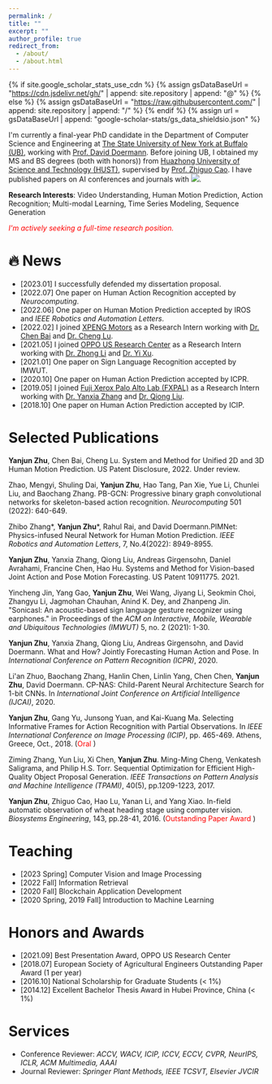 ```yaml
---
permalink: /
title: ""
excerpt: ""
author_profile: true
redirect_from: 
  - /about/
  - /about.html
---
```

{% if site.google_scholar_stats_use_cdn %}
{% assign gsDataBaseUrl = "https://cdn.jsdelivr.net/gh/" | append: site.repository | append: "@" %}
{% else %}
{% assign gsDataBaseUrl = "https://raw.githubusercontent.com/" | append: site.repository | append: "/" %}
{% endif %}
{% assign url = gsDataBaseUrl | append: "google-scholar-stats/gs_data_shieldsio.json" %}

<span class='anchor' id='about-me'></span>

I'm currently a final-year PhD candidate in the Department of Computer Science and Engineering at [The State University of New York at Buffalo (UB)](http://www.buffalo.edu/), working with [Prof. David Doermann](https://cse.buffalo.edu/~doermann/). Before joining UB, I obtained my MS and BS degrees (both with honors)) from [Huazhong University of Science and Technology (HUST)](https://english.hust.edu.cn/), supervised by [Prof. Zhiguo Cao](http://faculty.hust.edu.cn/caozhiguo1/zh_CN/index.htm). I have published papers on AI conferences and journals with <a href='https://scholar.google.com/citations?user=lTUM3B0AAAAJ'><img src="https://img.shields.io/endpoint?url=https://raw.githubusercontent.com/yjzhux/yjzhux.github.io/google-scholar-stats/gs_data_shieldsio.json&logo=Google%20Scholar&labelColor=f6f6f6&color=9cf&style=flat&label=citations"></a>.

**Research Interests**: Video  Understanding, Human Motion Prediction, Action Recognition; Multi-modal Learning, Time Series Modeling, Sequence Generation

*<font color=red>I'm actively seeking a full-time research position.</font>*

<!-- https://github.com/yjzhux/yjzhux.github.io/blob/google-scholar-stats/gs_data_shieldsio.json -->
<!-- raw: https://raw.githubusercontent.com/yjzhux/yjzhux.github.io/google-scholar-stats/gs_data_shieldsio.json -->
<!-- raw_encode: https%3A%2F%2Fraw.githubusercontent.com%2Fyjzhux%2Fyjzhux.github.io%2Fgoogle-scholar-stats%2Fgs_data_shieldsio.json -->


# 🔥 News

- [2023.01] I successfully defended my dissertation proposal.
- [2022.07] One paper on Human Action Recognition accepted by *Neurocomputing*.
- [2022.06] One paper on Human Motion Prediction accepted by IROS and *IEEE Robotics and Automation Letters*.
- [2022.02] I joined [XPENG Motors](https://heyxpeng.com/) as a Research Intern working with [Dr. Chen Bai](https://www.linkedin.com/in/chen-bai-a79743111/) and [Dr. Cheng Lu](https://www.linkedin.com/in/cheng-lu-5b24a739/).
- [2021.05] I joined [OPPO US Research Center](https://www.innopeaktech.com/) as a Research Intern working with [Dr. Zhong Li](https://sites.google.com/site/lizhong19900216) and [Dr. Yi Xu](https://www.linkedin.com/in/yi-xu-42654823/).
- [2021.01] One paper on Sign Language Recognition accepted by IMWUT.
- [2020.10] One paper on Human Action Prediction accepted by ICPR.
- [2019.05] I joined [Fuji Xerox Palo Alto Lab (FXPAL)](https://www.linkedin.com/company/fx-palo-alto-laboratory/about/) as a Research Intern working with [Dr. Yanxia Zhang](https://www.yanxiazhang.com/) and [Dr. Qiong Liu](https://www.linkedin.com/in/qiong-liu-8229446/?locale=zh_CN).
- [2018.10] One paper on Human Action Prediction accepted by ICIP.

# Selected Publications

**Yanjun Zhu**, Chen Bai, Cheng Lu. System and Method for Unified 2D and 3D Human Motion Prediction. US Patent Disclosure, 2022. Under review.

Zhao, Mengyi, Shuling Dai, **Yanjun Zhu**, Hao Tang, Pan Xie, Yue Li, Chunlei Liu, and Baochang Zhang. PB-GCN: Progressive binary graph convolutional networks for skeleton-based action recognition. *Neurocomputing* 501 (2022): 640-649.

Zhibo Zhang*, **Yanjun Zhu***, Rahul Rai, and David Doermann.PIMNet: Physics-infused Neural Network for Human Motion Prediction. *IEEE Robotics and Automation Letters*, 7, No.4(2022): 8949-8955.

**Yanjun Zhu**, Yanxia Zhang, Qiong Liu, Andreas Girgensohn, Daniel Avrahami, Francine Chen, Hao Hu. Systems and Method for Vision-based Joint Action and Pose Motion Forecasting. US Patent 10911775. 2021.

Yincheng Jin, Yang Gao, **Yanjun Zhu**, Wei Wang, Jiyang Li, Seokmin Choi, Zhangyu Li, Jagmohan Chauhan, Anind K. Dey, and Zhanpeng Jin. "Sonicasl: An acoustic-based sign language gesture recognizer using earphones." in Proceedings of the *ACM on Interactive, Mobile, Wearable and Ubiquitous Technologies (IMWUT)* 5, no. 2 (2021): 1-30.

**Yanjun Zhu**, Yanxia Zhang, Qiong Liu, Andreas Girgensohn, and David Doermann. What and How? Jointly Forecasting Human Action and Pose. In *International Conference on Pattern Recognition (ICPR)*, 2020.

Li'an Zhuo, Baochang Zhang, Hanlin Chen, Linlin Yang, Chen Chen, **Yanjun Zhu**, David Doermann. CP-NAS: Child-Parent Neural Architecture Search for 1-bit CNNs. In *International Joint Conference on Artificial Intelligence (IJCAI)*, 2020.

**Yanjun Zhu**, Gang Yu, Junsong Yuan, and Kai-Kuang Ma. Selecting Informative Frames for Action Recognition with Partial Observations. In *IEEE International Conference on Image Processing (ICIP)*, pp. 465-469. Athens, Greece, Oct., 2018. (<font color=red>Oral </font>)

Ziming Zhang, Yun Liu, Xi Chen, **Yanjun Zhu**. Ming-Ming Cheng, Venkatesh Saligrama, and Philip H.S. Torr. Sequential Optimization for Efficient High-Quality Object Proposal Generation. *IEEE Transactions on Pattern Analysis and Machine Intelligence (TPAMI)*, 40(5), pp.1209-1223, 2017.

**Yanjun Zhu**, Zhiguo Cao, Hao Lu, Yanan Li, and Yang Xiao. In-field automatic observation of wheat heading stage using computer vision. *Biosystems Engineering*, 143, pp.28-41, 2016. (<font color=red>Outstanding Paper Award </font>)

# Teaching

- [2023 Spring] Computer Vision and Image Processing
- [2022 Fall] Information Retrieval
- [2020 Fall] Blockchain Application Development
- [2020 Spring, 2019 Fall] Introduction to Machine Learning

# Honors and Awards

- [2021.09] Best Presentation Award, OPPO US Research Center
- [2018.07] European Society of Agricultural Engineers Outstanding Paper Award (1 per year)
- [2016.10] National Scholarship for Graduate Students (< 1%)
- [2014.12] Excellent Bachelor Thesis Award in Hubei Province, China (< 1%)

# Services

- Conference Reviewer: *ACCV, WACV, ICIP, ICCV, ECCV, CVPR, NeurIPS, ICLR, ACM Multimedia, AAAI*
- Journal Reviewer: *Springer Plant Methods, IEEE TCSVT, Elsevier JVCIR*

# &nbsp;

 